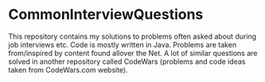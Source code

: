 # CommonInterviewQuestions
This repository contains my solutions to problems often asked about during job interviews etc.
Code is mostly written in Java. Problems are taken from/inspired by content found allover the Net. 
A lot of similar questions are solved in another repository called CodeWars
(problems and code ideas taken from CodeWars.com website).
